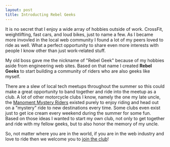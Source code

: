 ```yaml
---
layout: post
title: Introducting Rebel Geeks
---
```

It is no secret that I enjoy a wide array of hobbies outside of work. CrossFit, weightlifting, fast cars, and loud bikes, just to name a few. As I became more invovled in the local web community I found a lot of my peers loved to ride as well. What a perfect opportunity to share even more interests with people I know other than just work-related stuff. 

My old boss gave me the nickname of "Rebel Geek" because of my hobbies aside from engineering web sites. Based on that name I created **Rebel Geeks** to start building a community of riders who are also geeks like myself. 

There are a slew of local tech meetups throughout the summer so this could make a great opportunity to band together and ride into the meetup as a club. A lot of other motorcycle clubs I know, namely the one my late uncle, the [Manoment Mystery Riders](http://manometmysteryriders.com) existed purely to enjoy riding and head out on a "mystery" ride to new destinations every time. Some clubs even exist just to get ice cream every weekend during the summer for some fun. Based on those ideas I wanted to start my own club, not only to get together and ride with my fellow geeks, but to also honor the memory of my uncle.

So, not matter where you are in the world, if you are in the web industry and love to ride then we welcome you to [join the club](http://rebelgeeks.io)!